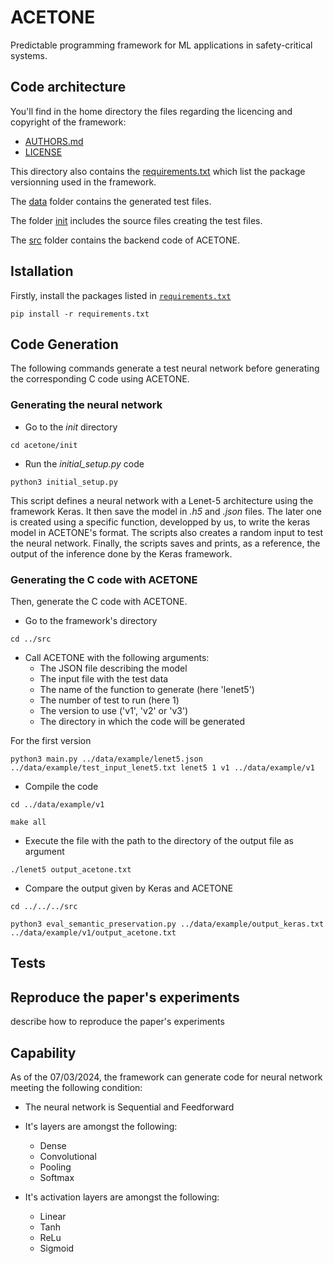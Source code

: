 # ACETONE
Predictable programming framework for ML applications in safety-critical systems.

## Code architecture

You'll find in the home directory the files regarding the licencing and copyright of the framework:

* [AUTHORS.md](./AUTHORS.md)
* [LICENSE](./LICENSE)

This directory also contains the [requirements.txt](./requirements.txt) which list the package versionning used in the framework.

The [data](./data/) folder contains the generated test files.

The folder [init](./init/) includes the source files creating the test files.

The [src](./src/) folder contains the backend code of ACETONE.

## Istallation

Firstly, install the packages listed in [`requirements.txt`](./requirements.txt)

```
pip install -r requirements.txt
```


## Code Generation

The following commands generate a test neural network before generating the corresponding C code using ACETONE.

### Generating the neural network

* Go to the *init* directory
```
cd acetone/init
```

* Run the *initial_setup.py* code
```
python3 initial_setup.py
```

This script defines a neural network with a Lenet-5 architecture using the framework Keras. It then save the model in *.h5* and *.json* files. The later one is created using a specific function, developped by us, to write the keras model in ACETONE's format. The scripts also creates a random input to test the neural network. Finally, the scripts saves and prints, as a reference, the output of the inference done by the Keras framework.

### Generating the C code with ACETONE

Then, generate the C code with ACETONE.

* Go to the framework's directory
```
cd ../src
```

* Call ACETONE with the following arguments:
  * The JSON file describing the model
  * The input file with the test data
  * The name of the function to generate (here 'lenet5')
  * The number of test to run (here 1)
  * The version to use ('v1', 'v2' or 'v3')
  * The directory in which the code will be generated

For the first version
```
python3 main.py ../data/example/lenet5.json ../data/example/test_input_lenet5.txt lenet5 1 v1 ../data/example/v1
```

* Compile the code
```
cd ../data/example/v1
```
```
make all
```

* Execute the file with the path to the directory of the output file as argument
```
./lenet5 output_acetone.txt
```

* Compare the output given by Keras and ACETONE
```
cd ../../../src
```
```
python3 eval_semantic_preservation.py ../data/example/output_keras.txt ../data/example/v1/output_acetone.txt
```


## Tests

## Reproduce the paper's experiments

describe how to reproduce the paper's experiments

## Capability

As of the 07/03/2024, the framework can generate code for neural network meeting the following condition:

* The neural network is Sequential and Feedforward

* It's layers are amongst the following:
  * Dense
  * Convolutional
  * Pooling
  * Softmax

* It's activation layers are amongst the following:
  * Linear
  * Tanh
  * ReLu
  * Sigmoid


